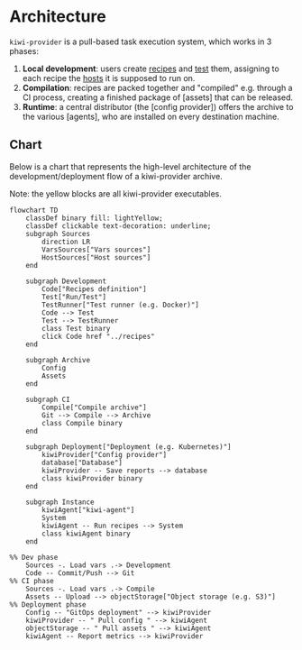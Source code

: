 # Architecture

`kiwi-provider` is a pull-based task execution system, which works in 3 phases:

1. **Local development**: users create [recipes](./recipes.md) and [test](./testing.md) them, assigning to each recipe the [hosts](./inventory.md) it is supposed to run on.
2. **Compilation**: recipes are packed together and "compiled" e.g. through a CI process, creating a finished package of [assets] that can be released.
3. **Runtime**: a central distributor (the [config provider]) offers the archive to the various [agents], who are installed on every destination machine.

## Chart

Below is a chart that represents the high-level architecture of the development/deployment flow of a kiwi-provider
archive.

Note: the yellow blocks are all kiwi-provider executables.

```mermaid
flowchart TD
    classDef binary fill: lightYellow;
    classDef clickable text-decoration: underline;
    subgraph Sources
        direction LR
        VarsSources["Vars sources"]
        HostSources["Host sources"]
    end

    subgraph Development
        Code["Recipes definition"]
        Test["Run/Test"]
        TestRunner["Test runner (e.g. Docker)"]
        Code --> Test
        Test --> TestRunner
        class Test binary
        click Code href "../recipes"
    end

    subgraph Archive
        Config
        Assets
    end

    subgraph CI
        Compile["Compile archive"]
        Git --> Compile --> Archive
        class Compile binary
    end

    subgraph Deployment["Deployment (e.g. Kubernetes)"]
        kiwiProvider["Config provider"]
        database["Database"]
        kiwiProvider -- Save reports --> database
        class kiwiProvider binary
    end

    subgraph Instance
        kiwiAgent["kiwi-agent"]
        System
        kiwiAgent -- Run recipes --> System
        class kiwiAgent binary
    end

%% Dev phase
    Sources -. Load vars .-> Development
    Code -- Commit/Push --> Git
%% CI phase
    Sources -. Load vars .-> Compile
    Assets -- Upload --> objectStorage["Object storage (e.g. S3)"]
%% Deployment phase
    Config -- "GitOps deployment" --> kiwiProvider
    kiwiProvider -- " Pull config " --> kiwiAgent
    objectStorage -- " Pull assets " --> kiwiAgent
    kiwiAgent -- Report metrics --> kiwiProvider
```
